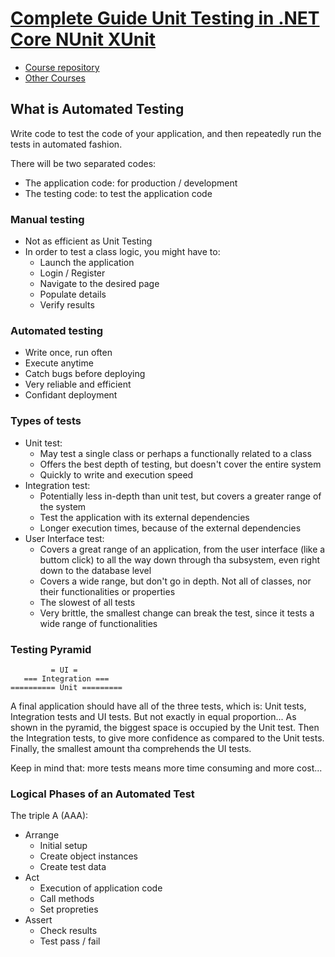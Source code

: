 # [Complete Guide Unit Testing in .NET Core NUnit XUnit](https://www.udemy.com/course/complete-guide-to-unit-testing-in-net-core-nunit-xunit/) #

- [Course repository](https://github.com/bhrugen/Sparky)
- [Other Courses](https://www.dotnetmastery.com/#course)

## What is Automated Testing ##

Write code to test the code of your application, and then repeatedly run the
tests in automated fashion.

There will be two separated codes:

- The application code: for production / development
- The testing code: to test the application code

### Manual testing ###

- Not as efficient as Unit Testing
- In order to test a class logic, you might have to:
  - Launch the application
  - Login / Register
  - Navigate to the desired page
  - Populate details
  - Verify results

### Automated testing ###

- Write once, run often
- Execute anytime
- Catch bugs before deploying
- Very reliable and efficient
- Confidant deployment

### Types of tests ###

- Unit test:
  - May test a single class or perhaps a functionally related to a class
  - Offers the best depth of testing, but doesn't cover the entire system
  - Quickly to write and execution speed
- Integration test:
  - Potentially less in-depth than unit test, but covers a greater range of the system
  - Test the application with its external dependencies
  - Longer execution times, because of the external dependencies
- User Interface test:
  - Covers a great range of an application, from the user interface (like a
    buttom click) to all the way down through tha subsystem, even right down to
    the database level
  - Covers a wide range, but don't go in depth. Not all of classes, nor their
    functionalities or properties
  - The slowest of all tests
  - Very brittle, the smallest change can break the test, since it tests a wide
    range of functionalities

### Testing Pyramid ###

             = UI =
       === Integration ===
    ========== Unit =========

A final application should have all of the three tests, which is: Unit tests,
Integration tests and UI tests. But not exactly in equal proportion...
As shown in the pyramid, the biggest space is occupied by the Unit test. Then
the Integration tests, to give more confidence as compared to the Unit tests.
Finally, the smallest amount tha comprehends the UI tests.

Keep in mind that: more tests means more time consuming and more cost...

### Logical Phases of an Automated Test ###

The triple A (AAA):

- Arrange
  - Initial setup
  - Create object instances
  - Create test data
- Act
  - Execution of application code
  - Call methods
  - Set propreties
- Assert
  - Check results
  - Test pass / fail
